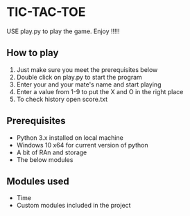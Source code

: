# TIC-TAC-TOE
USE play.py to play the game.
Enjoy !!!!!

## How to play
1. Just make sure you meet the prerequisites below
2. Double click on play.py to start the program
3. Enter your and your mate's name and start playing
4. Enter a value from 1-9 to put the X and O in the right place
5. To check history open score.txt

## Prerequisites 
- Python 3.x installed on local machine
- Windows 10 x64 for current version of python
- A bit of RAn and storage
- The below modules

## Modules used
- Time
- Custom modules included in the project